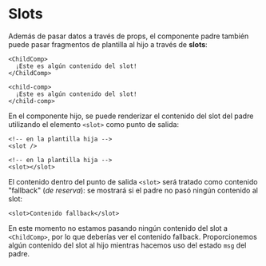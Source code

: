 # Slots

Además de pasar datos a través de props, el componente padre también puede pasar fragmentos de plantilla al hijo a través de **slots**:

<div class="sfc">

```vue-html
<ChildComp>
  ¡Este es algún contenido del slot!
</ChildComp>
```

</div>
<div class="html">

```vue-html
<child-comp>
  ¡Este es algún contenido del slot!
</child-comp>
```

</div>

En el componente hijo, se puede renderizar el contenido del slot del padre utilizando el elemento `<slot>` como punto de salida:

<div class="sfc">

```vue-html
<!-- en la plantilla hija -->
<slot />
```

</div>
<div class="html">

```vue-html
<!-- en la plantilla hija -->
<slot></slot>
```

</div>

El contenido dentro del punto de salida `<slot>` será tratado como contenido "fallback" (_de reserva_): se mostrará si el padre no pasó ningún contenido al slot:

```vue-html
<slot>Contenido fallback</slot>
```

En este momento no estamos pasando ningún contenido del slot a `<ChildComp>`, por lo que deberías ver el contenido fallback. Proporcionemos algún contenido del slot al hijo mientras hacemos uso del estado `msg` del padre.
